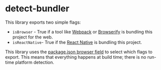 # detect-bundler

This library exports two simple flags:

* `isBrowser` - True if a tool like [Webpack](https://webpack.js.org/) or [Browserify](http://browserify.org/) is bundling this project for the web.
* `isReactNative`- True if the [React Native](https://facebook.github.io/metro/) is bundling this project.

This library uses the [package.json browser field](https://github.com/defunctzombie/package-browser-field-spec) to select which flags to export. This means that everything happens at build time; there is no run-time platform detection.